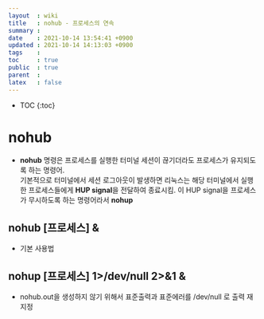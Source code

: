 ```yaml
---
layout  : wiki
title   : nohub - 프로세스의 연속
summary : 
date    : 2021-10-14 13:54:41 +0900
updated : 2021-10-14 14:13:03 +0900
tags    : 
toc     : true
public  : true
parent  : 
latex   : false
---
```

* TOC
{:toc}

# nohub
- **nohub** 명령은 프로세스를 실행한 터미널 세션이 끊기더라도 프로세스가 유지되도록 하는 명령어. \
기본적으로 터미널에서 세션 로그아웃이 발생하면 리눅스는 해당 터미널에서 실행한 프로세스들에게 **HUP signal**을 전달하여 종료시킴. 이 HUP signal을 프로세스가 무시하도록 하는 명령어라서 **nohup**

## nohub [프로세스] &
- 기본 사용법

## nohup [프로세스] 1>/dev/null 2>&1 &
- nohub.out을 생성하지 않기 위해서 표준출력과 표준에러를 /dev/null 로 출력 재지정

